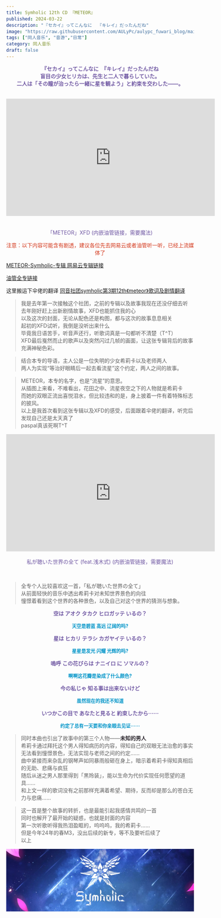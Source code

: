 ```yaml
---
title: Symholic 12th CD 『METEOR』
published: 2024-03-22
description: "『セカイ』ってこんなに  『キレイ』だったんだね"
image: "https://raw.githubusercontent.com/AULyPc/aulypc_fuwari_blog/main/picture/mypic/data/meteor/2.webp"
tags: ["同人音乐", "音游","日常"]
category: 同人音乐
draft: false
---
```


<p style="text-align:center;color:#7058a3;font-size:1.0em;font-weight: bold;">
   『セカイ』ってこんなに　『キレイ』だったんだね
<br>
    盲目の少女ヒリカは、先生と二人で暮らしていた。
<br>    
    二人は「その瞳が治ったら一緒に星を観よう」と約束を交わした——。
</p>
<br>
<div class="video-container">
    <!-- 下面这个iframe即从youtube网站上获取的iframe代码 -->
    <iframe width="560" height="315" src="https://www.youtube.com/embed/iNISwCWw_aU?si=B_lg3DorT7XKXndt" title="YouTube video player" frameborder="0" allow="accelerometer; autoplay; clipboard-write; encrypted-media; gyroscope; picture-in-picture; web-share" referrerpolicy="strict-origin-when-cross-origin" allowfullscreen></iframe>
</div>
<p style="text-align:center"><span  style="color:#7058a3; "> 
<br>
「METEOR」XFD (内嵌油管链接，需要魔法)</span></p>

<span  style="color:#d3381c; ">
     <p style="text-align:center">注意：以下内容可能含有剧透，建议各位先去网易云或者油管听一听，已经上流媒体了</p>
</span>

[METEOR-Symholic-专辑 网易云专辑链接](https://music.163.com/#/album?id=181281898)

[油管全专链接](https://www.youtube.com/watch?v=paYrB-DGy8E&list=OLAK5uy_knpmIo-F6d3Z5k9OihAq4cIIVUZCSwH_Q)

这里搬运下伞佬的翻译 [同音社团symholic第3期12th《meteor》歌词及剧情翻译](https://www.bilibili.com/read/cv27411164/)

> 我是去年第一次接触这个社团，之前的专辑以及故事我现在还没仔细去听  
> 去年刚好赶上出新剧情故事，XFD也能抓住我的心  
> 以及这次的封面，无论从配色还是构图，都与这次的故事息息相关  
> 起初的XFD试听，我倒是没听出来什么  
> 毕竟我日语苦手，听音声还行，听歌词真是一句都听不清楚（T^T）  
> XFD最后戛然而止的歌声以及突然闪过几帧的画面，让这张专辑背后的故事充满神秘色彩。  

> 结合本专的导语，主人公是一位失明的少女希莉卡以及老师两人  
> 两人为实现“等治好眼睛后一起去看流星”这个约定，两人之间的故事。  

> METEOR，本专的名字，也是“流星”的意思。  
> 从插图上来看，不难看出，花田之中、流星夜空之下的人物就是希莉卡  
> 而她的双眼正流出喜悦泪水，但比较违和的是，身上披着一件有着特殊标志的披风。  
> 以上是我首次看到这张专辑以及XFD的感受，后面跟着伞佬的翻译，听完后发现自己还是太天真了  
> paspal真该死啊T^T  

<div class="video-container">
    <!-- 下面这个iframe即从youtube网站上获取的iframe代码 -->
    <iframe width="560" height="315" src="https://www.youtube.com/embed/kaV5xs_h54Y?si=2M5LtayEDzzOBaGs" title="YouTube video player" frameborder="0" allow="accelerometer; autoplay; clipboard-write; encrypted-media; gyroscope; picture-in-picture; web-share" referrerpolicy="strict-origin-when-cross-origin" allowfullscreen></iframe>
</div>
<p style="text-align:center"><span  style="color:#7058a3; "> 
  私が聴いた世界の全て (feat.浅木式) (内嵌油管链接，需要魔法)</span></p>
<br>

> 全专个人比较喜欢这一首，「私が聴いた世界の全て」  
> 从前面轻快的音乐中透出希莉卡对未知世界景色的向往  
> 憧憬着看到这个世界的各种景色，以及自己对这个世界的猜测与想象。  

<p style="text-align:center;color:#7058a3;font-size:1.0em;font-weight: bold;">
  空は アオク タカク ヒロガッテ いるの？</p>
<p style="text-align:center;color:#0094c8;font-size:0.9em;font-weight: bold;">
  天空是碧蓝 高远 辽阔的吗?</p>
<p style="text-align:center;color:#7058a3;font-size:1.0em;font-weight: bold;">
  星は ヒカリ テラシ カガヤイテ いるの？</p>
<p style="text-align:center;color:#0094c8;font-size:0.9em;font-weight: bold;">
  星星是发光 闪耀 光辉的吗?</p>
<p style="text-align:center;color:#7058a3;font-size:1.0em;font-weight: bold;">
  嗚呼 この花びらは ナニイロ に ソマルの？</p>
<p style="text-align:center;color:#0094c8;font-size:0.9em;font-weight: bold;">
  啊啊这花瓣是染成了什么颜色?</p>
<p style="text-align:center;color:#7058a3;font-size:1.0em;font-weight: bold;">
  今の私じゃ 知る事は出来ないけど</p>
<p style="text-align:center;color:#0094c8;font-size:0.9em;font-weight: bold;">
  虽然现在的我还不知道</p>
<p style="text-align:center;color:#7058a3;font-size:1.0em;font-weight: bold;">
  いつかこの目で あなたと見ると 約束したから······</p>
<p style="text-align:center;color:#0094c8;font-size:0.9em;font-weight: bold;">
  约定了总有一天要和你亲眼去见证······</p>

> 同时本曲也引出了故事中的第三个人物——<span style="color:#2e2930;font-size:1.0em;font-weight: bold;">未知的男人</span>  
> 希莉卡通过拜托这个男人得知病历的内容，得知自己的双眼无法治愈的事实  
> 无法看到憧憬景色，无法实现与老师之间的约定......  
> 曲中紧接而来杂乱的钢琴声如同暴雨般砸在身上，暗示着希莉卡得知真相后的无助、悲痛与疯狂  
> 随后从迷之男人那里得到「黒玲装」，能以生命为代价实现任何愿望的道具......  
> 和上文一样的歌词没有之前那样充满着希望、期待，反而却是那么的苍白无力与悲痛......  

> 这一首是整个故事的转折，也是最能引起我感情共鸣的一首  
> 同时也解开了最开始的疑惑，也就是封面的内容  
> 第一次听歌听得我热泪盈眶的，呜呜呜，我的希莉卡......  
> 但是今年24年的春M3，没出后续的新专，等不及要听后续了  
> 以上  

![](https://raw.githubusercontent.com/AULyPc/aulypc_fuwari_blog/main/picture/mypic/data/meteor/1.webp)